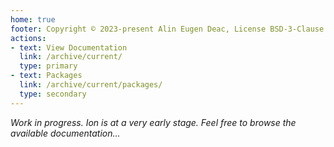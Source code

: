 ```yaml
---
home: true
footer: Copyright © 2023-present Alin Eugen Deac, License BSD-3-Clause
actions:
- text: View Documentation
  link: /archive/current/
  type: primary
- text: Packages
  link: /archive/current/packages/
  type: secondary
---
```


_Work in progress. Ion is at a very early stage. Feel free to browse the available documentation..._

